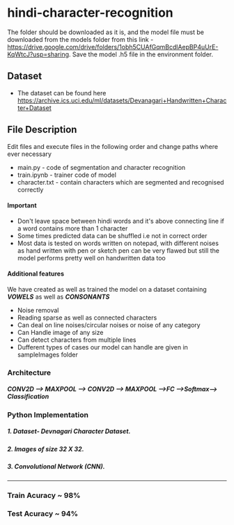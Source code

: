 # hindi-character-recognition
The folder should be downloaded as it is, and the  model file must be downloaded from the models folder from this link - https://drive.google.com/drive/folders/1obh5CUAfGqmBcdlAepBP4uUrE-KqWtcJ?usp=sharing. Save the model .h5 file in the environment folder.

## Dataset

+ The dataset can be found here https://archive.ics.uci.edu/ml/datasets/Devanagari+Handwritten+Character+Dataset

## File Description

Edit files and execute files in the following order and change paths where ever necessary
+ main.py - code of segmentation and character recognition 
+ train.ipynb - trainer code of model
+ character.txt - contain characters which are segmented and recognised correctly

#### Important
+ Don't leave space between hindi words and it's above connecting line if a word contains more than 1 character
+  Some times predicted data can be shuffled i.e  not in correct order
+  Most data is tested on words written on notepad, with different noises as hand written with pen or sketch pen can be very flawed but still the model performs pretty well on handwritten data too 

#### Additional features
We have created as well as trained the model on a dataset containing ***VOWELS*** as well as ***CONSONANTS***
+ Noise removal
+ Reading sparse as well as connected characters
+ Can deal on line noises/circular noises or noise of any category
+ Can Handle image of any size
+ Can detect characters from multiple lines
+ Dufferent types of cases our model can handle are given in sampleImages folder

### Architecture
##### CONV2D --> MAXPOOL --> CONV2D --> MAXPOOL -->FC -->Softmax--> Classification


### Python Implementation
##### 1. Dataset- Devnagari Character Dataset.
##### 2. Images of size 32 X 32.
##### 3. Convolutional Network (CNN).

------------

### Train Acuracy ~ 98%
### Test Acuracy ~ 94%
